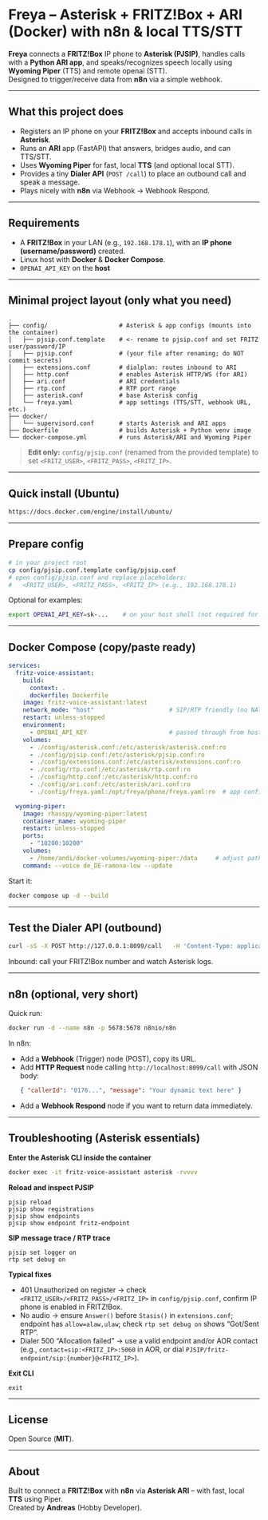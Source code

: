 # Freya – Asterisk + FRITZ!Box + ARI (Docker) with n8n & local TTS/STT

**Freya** connects a **FRITZ!Box** IP phone to **Asterisk (PJSIP)**, handles calls with a **Python ARI app**, and speaks/recognizes speech locally using **Wyoming Piper** (TTS) and remote openai (STT).  
Designed to trigger/receive data from **n8n** via a simple webhook.

---

## What this project does

- Registers an IP phone on your **FRITZ!Box** and accepts inbound calls in **Asterisk**.
- Runs an **ARI** app (FastAPI) that answers, bridges audio, and can TTS/STT.
- Uses **Wyoming Piper** for fast, local **TTS** (and optional local STT).
- Provides a tiny **Dialer API** (`POST /call`) to place an outbound call and speak a message.
- Plays nicely with **n8n** via Webhook → Webhook Respond.

---

## Requirements

- A **FRITZ!Box** in your LAN (e.g., `192.168.178.1`), with an **IP phone (username/password)** created.
- Linux host with **Docker** & **Docker Compose**.
- `OPENAI_API_KEY` on the **host** 

---

## Minimal project layout (only what you need)

```
.
├── config/                    # Asterisk & app configs (mounts into the container)
│   ├── pjsip.conf.template    # <- rename to pjsip.conf and set FRITZ user/password/IP
│   ├── pjsip.conf             # (your file after renaming; do NOT commit secrets)
│   ├── extensions.conf        # dialplan: routes inbound to ARI
│   ├── http.conf              # enables Asterisk HTTP/WS (for ARI)
│   ├── ari.conf               # ARI credentials
│   ├── rtp.conf               # RTP port range
│   ├── asterisk.conf          # base Asterisk config
│   └── freya.yaml             # app settings (TTS/STT, webhook URL, etc.)
├── docker/                    
│   └── supervisord.conf       # starts Asterisk and ARI apps
├── Dockerfile                 # builds Asterisk + Python venv image
└── docker-compose.yml         # runs Asterisk/ARI and Wyoming Piper
```

> **Edit only:** `config/pjsip.conf` (renamed from the provided template) to set `<FRITZ_USER>`, `<FRITZ_PASS>`, `<FRITZ_IP>`.

---

## Quick install (Ubuntu)

```bash
https://docs.docker.com/engine/install/ubuntu/
```

---

## Prepare config

```bash
# in your project root
cp config/pjsip.conf.template config/pjsip.conf
# open config/pjsip.conf and replace placeholders:
#   <FRITZ_USER>, <FRITZ_PASS>, <FRITZ_IP> (e.g., 192.168.178.1)
```

Optional for examples:
```bash
export OPENAI_API_KEY=sk-...    # on your host shell (not required for core call handling)
```

---

## Docker Compose (copy/paste ready)

```yaml
services:
  fritz-voice-assistant:
    build:
      context: .
      dockerfile: Dockerfile
    image: fritz-voice-assistant:latest
    network_mode: "host"                     # SIP/RTP friendly (no NAT hassle)
    restart: unless-stopped
    environment:
      - OPENAI_API_KEY                       # passed through from host if set
    volumes:
      - ./config/asterisk.conf:/etc/asterisk/asterisk.conf:ro
      - ./config/pjsip.conf:/etc/asterisk/pjsip.conf:ro
      - ./config/extensions.conf:/etc/asterisk/extensions.conf:ro
      - ./config/rtp.conf:/etc/asterisk/rtp.conf:ro
      - ./config/http.conf:/etc/asterisk/http.conf:ro
      - ./config/ari.conf:/etc/asterisk/ari.conf:ro
      - ./config/freya.yaml:/opt/freya/phone/freya.yaml:ro  # app config

  wyoming-piper:
    image: rhasspy/wyoming-piper:latest
    container_name: wyoming-piper
    restart: unless-stopped
    ports:
      - "10200:10200"
    volumes:
      - /home/andi/docker-volumes/wyoming-piper:/data     # adjust path if needed
    command: --voice de_DE-ramona-low --update
```

Start it:
```bash
docker compose up -d --build
```

---

## Test the Dialer API (outbound)

```bash
curl -sS -X POST http://127.0.0.1:8099/call   -H 'Content-Type: application/json'   -d '{"callerId":"<TARGET_NUMBER>","message":"Hello from Freya! This is a test."}'
```

Inbound: call your FRITZ!Box number and watch Asterisk logs.

---

## n8n (optional, very short)

Quick run:
```bash
docker run -d --name n8n -p 5678:5678 n8nio/n8n
```

In n8n:
- Add a **Webhook** (Trigger) node (POST), copy its URL.
- Add **HTTP Request** node calling `http://localhost:8099/call` with JSON body:
  ```json
  { "callerId": "0176...", "message": "Your dynamic text here" }
  ```
- Add a **Webhook Respond** node if you want to return data immediately.

---

## Troubleshooting (Asterisk essentials)

**Enter the Asterisk CLI inside the container**
```bash
docker exec -it fritz-voice-assistant asterisk -rvvvv
```

**Reload and inspect PJSIP**
```asterisk
pjsip reload
pjsip show registrations
pjsip show endpoints
pjsip show endpoint fritz-endpoint
```

**SIP message trace / RTP trace**
```asterisk
pjsip set logger on
rtp set debug on
```

**Typical fixes**
- 401 Unauthorized on register → check `<FRITZ_USER>/<FRITZ_PASS>/<FRITZ_IP>` in `config/pjsip.conf`, confirm IP phone is enabled in FRITZ!Box.
- No audio → ensure `Answer()` before `Stasis()` in `extensions.conf`; endpoint has `allow=alaw,ulaw`; check `rtp set debug on` shows “Got/Sent RTP”.
- Dialer 500 “Allocation failed” → use a valid endpoint and/or AOR contact (e.g., `contact=sip:<FRITZ_IP>:5060` in AOR, or dial `PJSIP/fritz-endpoint/sip:{number}@<FRITZ_IP>`).

**Exit CLI**
```asterisk
exit
```

---

## License

Open Source (**MIT**). 

---

## About

Built to connect a **FRITZ!Box** with **n8n** via **Asterisk ARI** – with fast, local **TTS** using Piper.  
Created by **Andreas** (Hobby Developer).